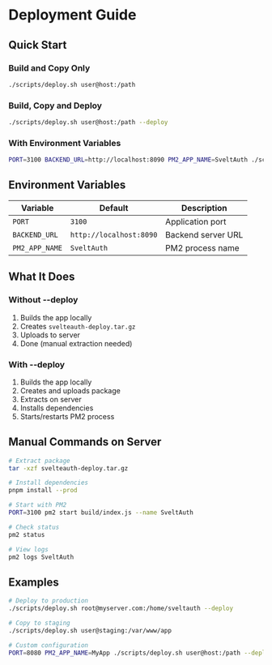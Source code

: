 # Deployment Guide

## Quick Start

### Build and Copy Only
```bash
./scripts/deploy.sh user@host:/path
```

### Build, Copy and Deploy
```bash
./scripts/deploy.sh user@host:/path --deploy
```

### With Environment Variables
```bash
PORT=3100 BACKEND_URL=http://localhost:8090 PM2_APP_NAME=SveltAuth ./scripts/deploy.sh user@host:/path --deploy
```

## Environment Variables

| Variable | Default | Description |
|----------|---------|-------------|
| `PORT` | `3100` | Application port |
| `BACKEND_URL` | `http://localhost:8090` | Backend server URL |
| `PM2_APP_NAME` | `SveltAuth` | PM2 process name |

## What It Does

### Without --deploy
1. Builds the app locally
2. Creates `svelteauth-deploy.tar.gz`
3. Uploads to server
4. Done (manual extraction needed)

### With --deploy
1. Builds the app locally
2. Creates and uploads package
3. Extracts on server
4. Installs dependencies
5. Starts/restarts PM2 process

## Manual Commands on Server

```bash
# Extract package
tar -xzf svelteauth-deploy.tar.gz

# Install dependencies
pnpm install --prod

# Start with PM2
PORT=3100 pm2 start build/index.js --name SveltAuth

# Check status
pm2 status

# View logs
pm2 logs SveltAuth
```

## Examples

```bash
# Deploy to production
./scripts/deploy.sh root@myserver.com:/home/sveltauth --deploy

# Copy to staging
./scripts/deploy.sh user@staging:/var/www/app

# Custom configuration
PORT=8080 PM2_APP_NAME=MyApp ./scripts/deploy.sh user@host:/path --deploy
```
